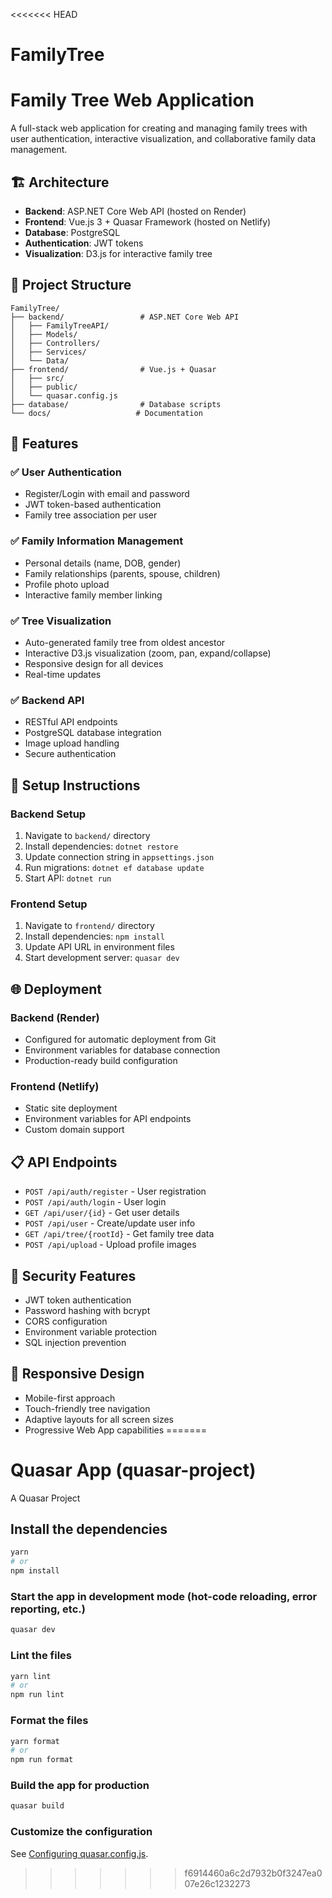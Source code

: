 <<<<<<< HEAD
# FamilyTree
# Family Tree Web Application

A full-stack web application for creating and managing family trees with user authentication, interactive visualization, and collaborative family data management.

## 🏗️ Architecture

- **Backend**: ASP.NET Core Web API (hosted on Render)
- **Frontend**: Vue.js 3 + Quasar Framework (hosted on Netlify)
- **Database**: PostgreSQL
- **Authentication**: JWT tokens
- **Visualization**: D3.js for interactive family tree

## 📁 Project Structure

```
FamilyTree/
├── backend/                 # ASP.NET Core Web API
│   ├── FamilyTreeAPI/
│   ├── Models/
│   ├── Controllers/
│   ├── Services/
│   └── Data/
├── frontend/                # Vue.js + Quasar
│   ├── src/
│   ├── public/
│   └── quasar.config.js
├── database/                # Database scripts
└── docs/                   # Documentation
```

## 🚀 Features

### ✅ User Authentication
- Register/Login with email and password
- JWT token-based authentication
- Family tree association per user

### ✅ Family Information Management
- Personal details (name, DOB, gender)
- Family relationships (parents, spouse, children)
- Profile photo upload
- Interactive family member linking

### ✅ Tree Visualization
- Auto-generated family tree from oldest ancestor
- Interactive D3.js visualization (zoom, pan, expand/collapse)
- Responsive design for all devices
- Real-time updates

### ✅ Backend API
- RESTful API endpoints
- PostgreSQL database integration
- Image upload handling
- Secure authentication

## 🔧 Setup Instructions

### Backend Setup
1. Navigate to `backend/` directory
2. Install dependencies: `dotnet restore`
3. Update connection string in `appsettings.json`
4. Run migrations: `dotnet ef database update`
5. Start API: `dotnet run`

### Frontend Setup
1. Navigate to `frontend/` directory
2. Install dependencies: `npm install`
3. Update API URL in environment files
4. Start development server: `quasar dev`

## 🌐 Deployment

### Backend (Render)
- Configured for automatic deployment from Git
- Environment variables for database connection
- Production-ready build configuration

### Frontend (Netlify)
- Static site deployment
- Environment variables for API endpoints
- Custom domain support

## 📋 API Endpoints

- `POST /api/auth/register` - User registration
- `POST /api/auth/login` - User login
- `GET /api/user/{id}` - Get user details
- `POST /api/user` - Create/update user info
- `GET /api/tree/{rootId}` - Get family tree data
- `POST /api/upload` - Upload profile images

## 🔐 Security Features

- JWT token authentication
- Password hashing with bcrypt
- CORS configuration
- Environment variable protection
- SQL injection prevention

## 📱 Responsive Design

- Mobile-first approach
- Touch-friendly tree navigation
- Adaptive layouts for all screen sizes
- Progressive Web App capabilities 
=======
# Quasar App (quasar-project)

A Quasar Project

## Install the dependencies
```bash
yarn
# or
npm install
```

### Start the app in development mode (hot-code reloading, error reporting, etc.)
```bash
quasar dev
```


### Lint the files
```bash
yarn lint
# or
npm run lint
```


### Format the files
```bash
yarn format
# or
npm run format
```


### Build the app for production
```bash
quasar build
```

### Customize the configuration
See [Configuring quasar.config.js](https://v2.quasar.dev/quasar-cli-vite/quasar-config-js).
>>>>>>> f6914460a6c2d7932b0f3247ea007e26c1232273
